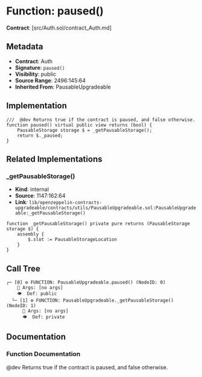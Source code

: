 # Function: paused()

**Contract**: [src/Auth.sol/contract_Auth.md]

## Metadata

- **Contract**: Auth
- **Signature**: `paused()`
- **Visibility**: public
- **Source Range**: 2496:145:64
- **Inherited From**: PausableUpgradeable

## Implementation

```solidity
///  @dev Returns true if the contract is paused, and false otherwise.
function paused() virtual public view returns (bool) {
    PausableStorage storage $ = _getPausableStorage();
    return $._paused;
}
```

## Related Implementations

### _getPausableStorage()

- **Kind**: internal
- **Source**: 1147:162:64
- **Link**: `lib/openzeppelin-contracts-upgradeable/contracts/utils/PausableUpgradeable.sol:PausableUpgradeable:_getPausableStorage()`

```solidity
function _getPausableStorage() private pure returns (PausableStorage storage $) {
    assembly {
        $.slot := PausableStorageLocation
    }
}
```

## Call Tree

```
┌─ [0] ⚙️ FUNCTION: PausableUpgradeable.paused() (NodeID: 0)
    💬 Args: [no args]
    👁️  Def: public
  └─ [1] ⚙️ FUNCTION: PausableUpgradeable._getPausableStorage() (NodeID: 1)
      💬 Args: [no args]
      👁️  Def: private
```

## Documentation

### Function Documentation

 @dev Returns true if the contract is paused, and false otherwise.
